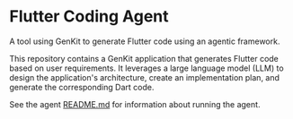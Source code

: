 # Flutter Coding Agent

A tool using GenKit to generate Flutter code using an agentic framework.

This repository contains a GenKit application that generates Flutter code based
on user requirements. It leverages a large language model (LLM) to design the
application's architecture, create an implementation plan, and generate the
corresponding Dart code.

See the agent [README.md](./agent/README.md) for information about running the
agent.